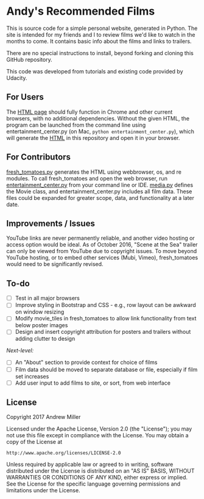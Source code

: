 # Andy's Recommended Films

This is source code for a simple personal website, generated in Python. The site is intended for my friends and I to review films we'd like to watch in the months to come. It contains basic info about the films and links to trailers.

There are no special instructions to install, beyond forking and cloning this GitHub repository.

This code was developed from tutorials and existing code provided by Udacity.

## For Users

The [HTML page](../fresh_tomatoes.html) should fully function in Chrome and other current browsers, with no additional dependencies. Without the given HTML, the program can be launched from the command line using entertainment_center.py (on Mac, `python entertainment_center.py`), which will generate the [HTML](../fresh_tomatoes.html) in this repository and open it in your browser.

## For Contributors

[fresh_tomatoes.py](../fresh_tomatoes.py) generates the HTML using webbrowser, os, and re modules. To call fresh_tomatoes and open the web browser, run [entertainment_center.py](../entertainment_center.py) from your command line or IDE. [media.py](../media.py) defines the Movie class, and entertainment_center.py includes all film data. These files could be expanded for greater scope, data, and functionality at a later date.

## Improvements / Issues

YouTube links are never permanently reliable, and another video hosting or access option would be ideal.
As of October 2016, "Scene at the Sea" trailer can only be viewed from YouTube due to copyright issues. To move beyond YouTube hosting, or to embed other services (Mubi, Vimeo), fresh_tomatoes would need to be significantly revised.

## To-do

- [ ] Test in all major browsers
- [ ] Improve styling in Bootstrap and CSS - e.g., row layout can be awkward on window resizing
- [ ] Modify movie_tiles in fresh_tomatoes to allow link functionality from text below poster images
- [ ] Design and insert copyright attribution for posters and trailers without adding clutter to design

_Next-level:_
- [ ] An "About" section to provide context for choice of films
- [ ] Film data should be moved to separate database or file, especially if film set increases
- [ ] Add user input to add films to site, or sort, from web interface

## License

Copyright 2017 Andrew Miller

Licensed under the Apache License, Version 2.0 (the "License");
you may not use this file except in compliance with the License.
You may obtain a copy of the License at

    http://www.apache.org/licenses/LICENSE-2.0

Unless required by applicable law or agreed to in writing, software
distributed under the License is distributed on an "AS IS" BASIS,
WITHOUT WARRANTIES OR CONDITIONS OF ANY KIND, either express or implied.
See the License for the specific language governing permissions and
limitations under the License.

